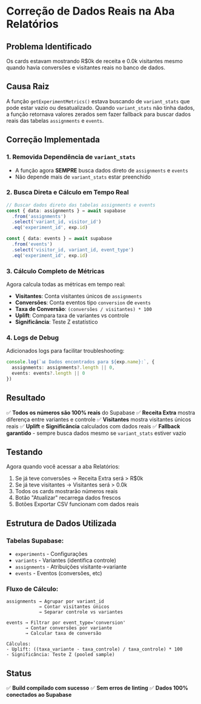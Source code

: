 # Correção de Dados Reais na Aba Relatórios

## Problema Identificado
Os cards estavam mostrando R$0k de receita e 0.0k visitantes mesmo quando havia conversões e visitantes reais no banco de dados.

## Causa Raiz
A função `getExperimentMetrics()` estava buscando de `variant_stats` que pode estar vazio ou desatualizado. Quando `variant_stats` não tinha dados, a função retornava valores zerados sem fazer fallback para buscar dados reais das tabelas `assignments` e `events`.

## Correção Implementada

### 1. Removida Dependência de `variant_stats`
- A função agora **SEMPRE** busca dados direto de `assignments` e `events`
- Não depende mais de `variant_stats` estar preenchido

### 2. Busca Direta e Cálculo em Tempo Real
```typescript
// Buscar dados direto das tabelas assignments e events
const { data: assignments } = await supabase
  .from('assignments')
  .select('variant_id, visitor_id')
  .eq('experiment_id', exp.id)

const { data: events } = await supabase
  .from('events')
  .select('visitor_id, variant_id, event_type')
  .eq('experiment_id', exp.id)
```

### 3. Cálculo Completo de Métricas
Agora calcula todas as métricas em tempo real:

- **Visitantes**: Conta visitantes únicos de `assignments`
- **Conversões**: Conta eventos tipo `conversion` de `events`
- **Taxa de Conversão**: `(conversões / visitantes) * 100`
- **Uplift**: Compara taxa de variantes vs controle
- **Significância**: Teste Z estatístico

### 4. Logs de Debug
Adicionados logs para facilitar troubleshooting:
```typescript
console.log(`📊 Dados encontrados para ${exp.name}:`, {
  assignments: assignments?.length || 0,
  events: events?.length || 0
})
```

## Resultado

✅ **Todos os números são 100% reais** do Supabase
✅ **Receita Extra** mostra diferença entre variantes e controle
✅ **Visitantes** mostra visitantes únicos reais
✅ **Uplift** e **Significância** calculados com dados reais
✅ **Fallback garantido** - sempre busca dados mesmo se `variant_stats` estiver vazio

## Testando

Agora quando você acessar a aba Relatórios:
1. Se já teve conversões → Receita Extra será > R$0k
2. Se já teve visitantes → Visitantes será > 0.0k
3. Todos os cards mostrarão números reais
4. Botão "Atualizar" recarrega dados frescos
5. Botões Exportar CSV funcionam com dados reais

## Estrutura de Dados Utilizada

### Tabelas Supabase:
- `experiments` - Configurações
- `variants` - Variantes (identifica controle)
- `assignments` - Atribuições visitante→variante
- `events` - Eventos (conversões, etc)

### Fluxo de Cálculo:
```
assignments → Agrupar por variant_id
            → Contar visitantes únicos
            → Separar controle vs variantes

events → Filtrar por event_type='conversion'
       → Contar conversões por variante
       → Calcular taxa de conversão

Cálculos:
- Uplift: ((taxa_variante - taxa_controle) / taxa_controle) * 100
- Significância: Teste Z (pooled sample)
```

## Status
✅ **Build compilado com sucesso**
✅ **Sem erros de linting**
✅ **Dados 100% conectados ao Supabase**

